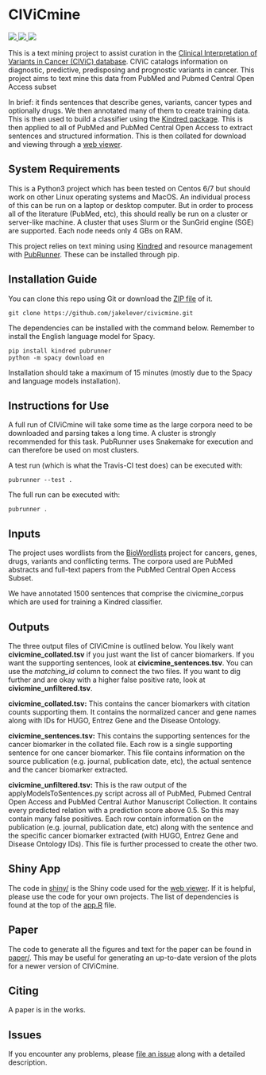 # CIViCmine

<p>
<a href="https://travis-ci.org/jakelever/civicmine">
  <img src="https://travis-ci.org/jakelever/civicmine.svg?branch=master" />
</a>
<a href="http://bionlp.bcgsc.ca/civicmine/">
  <img src="https://img.shields.io/badge/data-viewer-blue.svg" />
</a>
<a href="https://doi.org/10.5281/zenodo.1472826">
   <img src="https://zenodo.org/badge/DOI/10.5281/zenodo.1472826.svg" />
</a>
</p>

This is a text mining project to assist curation in the [Clinical Interpretation of Variants in Cancer (CIViC) database](https://civicdb.org). CIViC catalogs information on diagnostic, predictive, predisposing and prognostic variants in cancer. This project aims to text mine this data from PubMed and Pubmed Central Open Access subset

In brief: it finds sentences that describe genes, variants, cancer types and optionally drugs. We then annotated many of them to create training data. This is then used to build a classifier using the [Kindred package](https://github.com/jakelever/kindred). This is then applied to all of PubMed and PubMed Central Open Access to extract sentences and structured information. This is then collated for download and viewing through a [web viewer](http://bionlp.bcgsc.ca/civicmine/).

## System Requirements

This is a Python3 project which has been tested on Centos 6/7 but should work on other Linux operating systems and MacOS. An individual process of this can be run on a laptop or desktop computer. But in order to process all of the literature (PubMed, etc), this should really be run on a cluster or server-like machine. A cluster that uses Slurm or the SunGrid engine (SGE) are supported. Each node needs only 4 GBs on RAM.

This project relies on text mining using [Kindred](https://github.com/jakelever/kindred) and resource management with [PubRunner](https://github.com/jakelever/pubrunner). These can be installed through pip.

## Installation Guide

You can clone this repo using Git or download the [ZIP file](https://github.com/jakelever/civicmine/archive/master.zip) of it.

```
git clone https://github.com/jakelever/civicmine.git
```

The dependencies can be installed with the command below. Remember to install the English language model for Spacy.

```
pip install kindred pubrunner
python -m spacy download en
```

Installation should take a maximum of 15 minutes (mostly due to the Spacy and language models installation).

## Instructions for Use

A full run of CIViCmine will take some time as the large corpora need to be downloaded and parsing takes a long time. A cluster is strongly recommended for this task. PubRunner uses Snakemake for execution and can therefore be used on most clusters.

A test run (which is what the Travis-CI test does) can be executed with:
```
pubrunner --test .
```

The full run can be executed with:
```
pubrunner .
```

## Inputs

The project uses wordlists from the [BioWordlists](https://github.com/jakelever/biowordlists) project for cancers, genes, drugs, variants and conflicting terms. The corpora used are PubMed abstracts and full-text papers from the PubMed Central Open Access Subset.

We have annotated 1500 sentences that comprise the civicmine_corpus which are used for training a Kindred classifier.

## Outputs

The three output files of CIViCmine is outlined below. You likely want **civicmine\_collated.tsv** if you just want the list of cancer biomarkers. If you want the supporting sentences, look at **civicmine\_sentences.tsv**. You can use the *matching\_id* column to connect the two files. If you want to dig further and are okay with a higher false positive rate, look at **civicmine\_unfiltered.tsv**.

**civicmine\_collated.tsv:** This contains the cancer biomarkers with citation counts supporting them. It contains the normalized cancer and gene names along with IDs for HUGO, Entrez Gene and the Disease Ontology.

**civicmine\_sentences.tsv:** This contains the supporting sentences for the cancer biomarker in the collated file. Each row is a single supporting sentence for one cancer biomarker. This file contains information on the source publication (e.g. journal, publication date, etc), the actual sentence and the cancer biomarker extracted.

**civicmine\_unfiltered.tsv:** This is the raw output of the applyModelsToSentences.py script across all of PubMed, Pubmed Central Open Access and PubMed Central Author Manuscript Collection. It contains every predicted relation with a prediction score above 0.5. So this may contain many false positives. Each row contain information on the publication (e.g. journal, publication date, etc) along with the sentence and the specific cancer biomarker extracted (with HUGO, Entrez Gene and Disease Ontology IDs). This file is further processed to create the other two.

## Shiny App

The code in [shiny/](https://github.com/jakelever/civicmine/tree/master/shiny) is the Shiny code used for the [web viewer](http://bionlp.bcgsc.ca/civicmine/). If it is helpful, please use the code for your own projects. The list of dependencies is found at the top of the [app.R](https://github.com/jakelever/civicmine/blob/master/shiny/app.R) file.

## Paper

The code to generate all the figures and text for the paper can be found in [paper/](https://github.com/jakelever/civicmine/tree/master/paper). This may be useful for generating an up-to-date version of the plots for a newer version of CIViCmine.

## Citing

A paper is in the works.

## Issues

If you encounter any problems, please [file an issue](https://github.com/jakelever/civicmine/issues) along with a detailed description.

